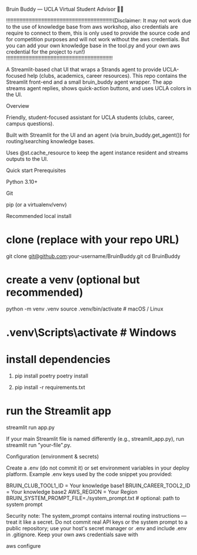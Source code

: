 Bruin Buddy — UCLA Virtual Student Advisor 🐻💙

!!!!!!!!!!!!!!!!!!!!!!!!!!!!!!!!!!!!!!!!!!!!!!!!!!!!!!!!!!!!!!!!!!!!!!!!(Disclaimer: It may not work due to the use of knowledge base from aws workshop, also credentials are require to connect to them, this is only used to provide the source code and for competition purposes and will not work without the aws credentials. But you can add your own knowledge base in the tool.py and your own aws credential for the project to run!)
!!!!!!!!!!!!!!!!!!!!!!!!!!!!!!!!!!!!!!!!!!!!!!!!!!!!!!!!!!!!!!!!!!!!!!!!

A Streamlit-based chat UI that wraps a Strands agent to provide UCLA-focused help (clubs, academics, career resources). This repo contains the Streamlit front-end and a small bruin_buddy agent wrapper. The app streams agent replies, shows quick-action buttons, and uses UCLA colors in the UI.

Overview

Friendly, student-focused assistant for UCLA students (clubs, career, campus questions).

Built with Streamlit for the UI and an agent (via bruin_buddy.get_agent()) for routing/searching knowledge bases.

Uses @st.cache_resource to keep the agent instance resident and streams outputs to the UI.

Quick start
Prerequisites

Python 3.10+

Git

pip (or a virtualenv/venv)

Recommended local install

# clone (replace with your repo URL)

git clone git@github.com:your-username/BruinBuddy.git
cd BruinBuddy

# create a venv (optional but recommended)

python -m venv .venv
source .venv/bin/activate # macOS / Linux

# .venv\Scripts\activate # Windows

# install dependencies

1. pip install poetry
   poetry install

2. pip install -r requirements.txt

# run the Streamlit app

streamlit run app.py

If your main Streamlit file is named differently (e.g., streamlit_app.py), run streamlit run "your-file".py.

Configuration (environment & secrets)

Create a .env (do not commit it) or set environment variables in your deploy platform. Example .env keys used by the code snippet you provided:

BRUIN_CLUB_TOOL1_ID = Your knowledge base1
BRUIN_CAREER_TOOL2_ID = Your knowledge base2
AWS_REGION = Your Region
BRUIN_SYSTEM_PROMPT_FILE=./system_prompt.txt # optional: path to system prompt

Security note: The system_prompt contains internal routing instructions — treat it like a secret. Do not commit real API keys or the system prompt to a public repository; use your host's secret manager or .env and include .env in .gitignore. Keep your own aws credentials save with

aws configure
<your credentials>
